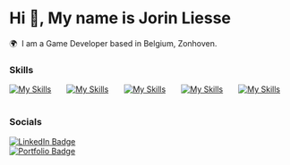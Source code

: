 Hi 👋, My name is Jorin Liesse
========================================================================================================================================

🌍  I am a Game Developer based in Belgium, Zonhoven.
<br/>

### Skills

[![My Skills](https://skillicons.dev/icons?i=html,css,js)](https://skillicons.dev) &nbsp;&nbsp;&nbsp;&nbsp;&nbsp; [![My Skills](https://skillicons.dev/icons?i=python)](https://skillicons.dev) &nbsp;&nbsp;&nbsp;&nbsp;&nbsp; [![My Skills](https://skillicons.dev/icons?i=unity,cs)](https://skillicons.dev) &nbsp;&nbsp;&nbsp;&nbsp;&nbsp; [![My Skills](https://skillicons.dev/icons?i=unreal,cpp)](https://skillicons.dev) &nbsp;&nbsp;&nbsp;&nbsp;&nbsp; [![My Skills](https://skillicons.dev/icons?i=blender)](https://skillicons.dev) &nbsp;&nbsp;&nbsp;&nbsp;&nbsp;
<br/>

### Socials

<div id="badges">
  <a href="https://www.linkedin.com/in/jorin-liesse-755774287/">
    <img src="https://img.shields.io/badge/LinkedIn-blue?style=for-the-badge&logo=linkedin&logoColor=white" alt="LinkedIn Badge"/>
  </a>
</div>

<div id="badges">
  <a href="https://jorin-liesse.github.io/Portfolio/">
    <img src="https://img.shields.io/badge/Portfolio-gray?style=for-the-badge&logo=portfolio&logoColor=white" alt="Portfolio Badge"/>
  </a>
</div>
